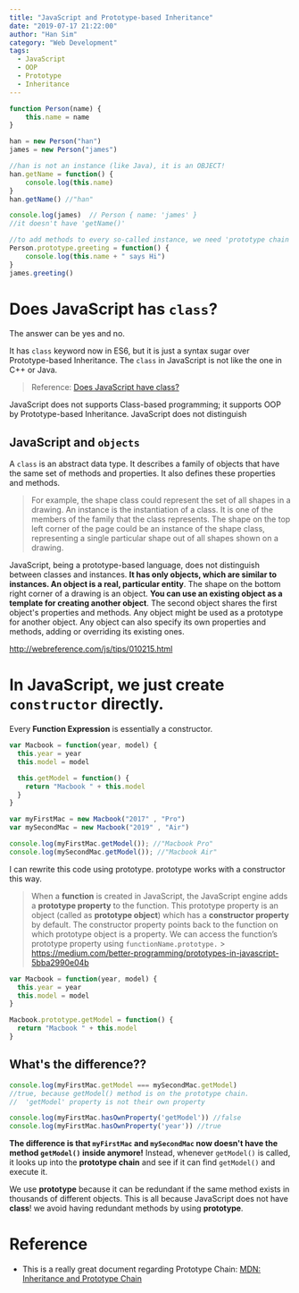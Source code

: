 ```yaml
---
title: "JavaScript and Prototype-based Inheritance"
date: "2019-07-17 21:22:00"
author: "Han Sim"
category: "Web Development"
tags:
  - JavaScript
  - OOP
  - Prototype
  - Inheritance
---
```


```JavaScript
function Person(name) {
    this.name = name
}

han = new Person("han")
james = new Person("james")

//han is not an instance (like Java), it is an OBJECT!
han.getName = function() {
    console.log(this.name)
}
han.getName() //"han"

console.log(james)  // Person { name: 'james' }
//it doesn't have 'getName()'

//to add methods to every so-called instance, we need 'prototype chain'
Person.prototype.greeting = function() {
    console.log(this.name + " says Hi")
}
james.greeting()
```

# Does JavaScript has `class`?

The answer can be yes and no.

It has `class` keyword now in ES6, but it is just a syntax sugar over Prototype-based Inheritance. The `class` in JavaScript is not like the one in C++ or Java.

> Reference: [Does JavaScript have class?](https://www.google.com/search?q=JavaScript+does+not+have+class+quora&rlz=1C5CHFA_enCA796CA797&oq=JavaScript+does+not+have+class+quora&aqs=chrome..69i57.5374j0j7&sourceid=chrome&ie=UTF-8)

JavaScript does not supports Class-based programming; it supports OOP by Prototype-based Inheritance. JavaScript does not distinguish

## JavaScript and `objects`

A `class` is an abstract data type. It describes a family of objects that have the same set of methods and properties. It also defines these properties and methods.

> For example, the shape class could represent the set of all shapes in a drawing. An instance is the instantiation of a class. It is one of the members of the family that the class represents. The shape on the top left corner of the page could be an instance of the shape class, representing a single particular shape out of all shapes shown on a drawing.

JavaScript, being a prototype-based language, does not distinguish between classes and instances. **It has only objects, which are similar to instances. An object is a real, particular entity**. The shape on the bottom right corner of a drawing is an object. **You can use an existing object as a template for creating another object**. The second object shares the first object's properties and methods. Any object might be used as a prototype for another object. Any object can also specify its own properties and methods, adding or overriding its existing ones.

http://webreference.com/js/tips/010215.html

# In JavaScript, we just create `constructor` directly.

Every **Function Expression** is essentially a constructor.

```JavaScript
var Macbook = function(year, model) {
  this.year = year
  this.model = model

  this.getModel = function() {
    return "Macbook " + this.model
  }
}

var myFirstMac = new Macbook("2017" , "Pro")
var mySecondMac = new Macbook("2019" , "Air")

console.log(myFirstMac.getModel()); //"Macbook Pro"
console.log(mySecondMac.getModel()); //"Macbook Air"
```

I can rewrite this code using prototype. prototype works with a constructor this way.

> When a **function** is created in JavaScript, the JavaScript engine adds a **prototype property** to the function. This prototype property is an object (called as **prototype object**) which has a **constructor property** by default. The constructor property points back to the function on which prototype object is a property. We can access the function’s prototype property using `functionName.prototype.` > https://medium.com/better-programming/prototypes-in-javascript-5bba2990e04b

```JavaScript
var Macbook = function(year, model) {
  this.year = year
  this.model = model
}

Macbook.prototype.getModel = function() {
  return "Macbook " + this.model
}
```

## What's the difference??

```JavaScript
console.log(myFirstMac.getModel === mySecondMac.getModel)
//true, because getModel() method is on the prototype chain.
//  'getModel' property is not their own property

console.log(myFirstMac.hasOwnProperty('getModel')) //false
console.log(myFirstMac.hasOwnProperty('year')) //true
```

**The difference is that `myFirstMac` and `mySecondMac` now doesn't have the method `getModel()` inside anymore!** Instead, whenever `getModel()` is called, it looks up into the **prototype chain** and see if it can find `getModel()` and execute it.

We use **prototype** because it can be redundant if the same method exists in thousands of different objects. This is all because JavaScript does not have **class**! we avoid having redundant methods by using **prototype**.

# Reference

- This is a really great document regarding Prototype Chain: [MDN: Inheritance and Prototype Chain](https://developer.mozilla.org/en-US/docs/Web/JavaScript/Inheritance_and_the_prototype_chain)
